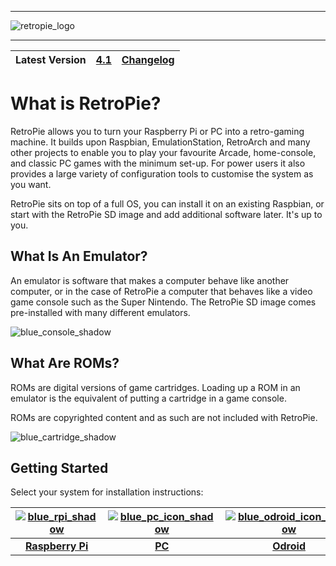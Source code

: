 ***
![retropie_logo](https://cloud.githubusercontent.com/assets/10035308/21968193/e1670f2a-db46-11e6-8ff7-eb6d7188c9e7.png)
***
| Latest Version  | [**4.1**](https://retropie.org.uk/download/)  | [Changelog](Changelogs)  |
|:---:|:---:|:---:|

# What is RetroPie?

RetroPie allows you to turn your Raspberry Pi or PC into a retro-gaming machine. It builds upon Raspbian, EmulationStation, RetroArch and many other projects to enable you to play your favourite Arcade, home-console, and classic PC games with the minimum set-up. For power users it also provides a large variety of configuration tools to customise the system as you want.

RetroPie sits on top of a full OS, you can install it on an existing Raspbian, or start with the RetroPie SD image and add additional software later. It's up to you. 

## What Is An Emulator?

An emulator is software that makes a computer behave like another computer, or in the case of RetroPie a computer that behaves like a video game console such as the Super Nintendo. The RetroPie SD image comes pre-installed with many different emulators.

![blue_console_shadow](https://cloud.githubusercontent.com/assets/10035308/22178094/cf801644-dfe2-11e6-8327-71a61d540d2f.png)

## What Are ROMs?

ROMs are digital versions of game cartridges. Loading up a ROM in an emulator is the equivalent of putting a cartridge in a game console. 

ROMs are copyrighted content and as such are not included with RetroPie.

![blue_cartridge_shadow](https://cloud.githubusercontent.com/assets/10035308/22178090/cf5cad76-dfe2-11e6-8c63-ec48cc4755f6.png)

## Getting Started

Select your system for installation instructions:

|[![blue_rpi_shadow](https://cloud.githubusercontent.com/assets/10035308/22178093/cf7ecf00-dfe2-11e6-8fb3-dab3b1e17f7d.png)](First-Installation)|[![blue_pc_icon_shadow](https://cloud.githubusercontent.com/assets/10035308/22178091/cf7ebdf8-dfe2-11e6-9d19-f7bd06cc7751.png)](RetroPie-Ubuntu-16.04-LTS-x86-Flavor)|[![blue_odroid_icon_shadow](https://cloud.githubusercontent.com/assets/10035308/22178092/cf7ec15e-dfe2-11e6-910a-44531acffffb.png)](Odroid)|
|:---:|:---:|:---:|
|**[Raspberry Pi](First-Installation)** | **[PC](RetroPie-Ubuntu-16.04-LTS-x86-Flavor)** | **[Odroid](Odroid)** |
